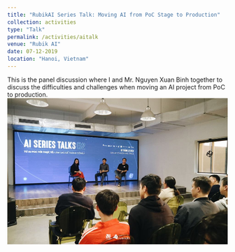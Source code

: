 ```yaml
---
title: "RubikAI Series Talk: Moving AI from PoC Stage to Production"
collection: activities
type: "Talk"
permalink: /activities/aitalk
venue: "Rubik AI"
date: 07-12-2019
location: "Hanoi, Vietnam"
---
```

This is the panel discussion where I and Mr. Nguyen Xuan Binh together to discuss the difficulties and challenges when moving an AI project from PoC to production.
<br/><img src='/images/activities/aitalk.jpg'>
